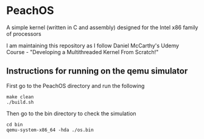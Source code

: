 # PeachOS

A simple kernel (written in C and assembly) designed for the Intel x86 family of processors

I am maintaining this repository as I follow Daniel McCarthy's Udemy Course - "Developing a Multithreaded Kernel From Scratch!"

## Instructions for running on the qemu simulator

First go to the PeachOS directory and run the following

```
make clean
./build.sh
```

Then go to the bin directory to check the simulation
```
cd bin
qemu-system-x86_64 -hda ./os.bin
```
